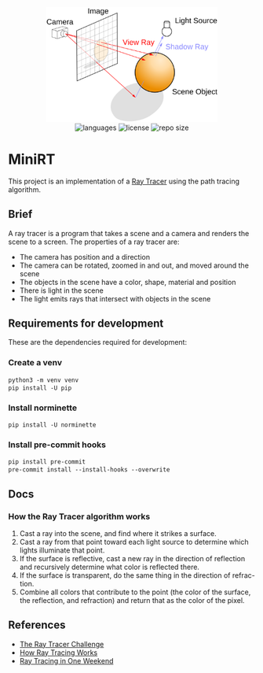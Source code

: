 <div align="center">
  <img src=".github/assets/minirt.png" width="350px" />
</div>
<div align="center">
  <img src="https://img.shields.io/github/languages/count/vcwild/philosophers?color=%23E96418&style=flat-square" alt="languages" />
  <img src="https://img.shields.io/github/license/vcwild/philosophers?color=%23E96418&style=flat-square" alt="license" />
  <img src="https://img.shields.io/github/repo-size/vcwild/philosophers?color=%23E96418&style=flat-square" alt="repo size" />
</div>

# MiniRT

This project is an implementation of a [Ray Tracer](https://en.wikipedia.org/wiki/Ray_tracing) using the path tracing algorithm.

## Brief

A ray tracer is a program that takes a scene and a camera and renders the scene to a screen. The properties of a ray tracer are:

- The camera has position and a direction
- The camera can be rotated, zoomed in and out, and moved around the scene
- The objects in the scene have a color, shape, material and position
- There is light in the scene
- The light emits rays that intersect with objects in the scene

## Requirements for development

These are the dependencies required for development:

### Create a venv

```python3
python3 -m venv venv
pip install -U pip
```

### Install norminette

```python3
pip install -U norminette
```

### Install pre-commit hooks

```python3
pip install pre-commit
pre-commit install --install-hooks --overwrite
```

## Docs

### How the Ray Tracer algorithm works

1. Cast a ray into the scene, and find where it strikes a surface.
2. Cast a ray from that point toward each light source to determine which
lights illuminate that point.
3. If the surface is reflective, cast a new ray in the direction of reflection and
recursively determine what color is reflected there.
4. If the surface is transparent, do the same thing in the direction of refrac-
tion.
5. Combine all colors that contribute to the point (the color of the surface,
the reflection, and refraction) and return that as the color of the pixel.

## References

- [The Ray Tracer Challenge](https://www.raytracing.org/raytracerchallenge/)
- [How Ray Tracing Works](https://www.youtube.com/watch?v=lKIytgt3KXM)
- [Ray Tracing in One Weekend](https://raytracing.github.io/books/RayTracingInOneWeekend.html)
